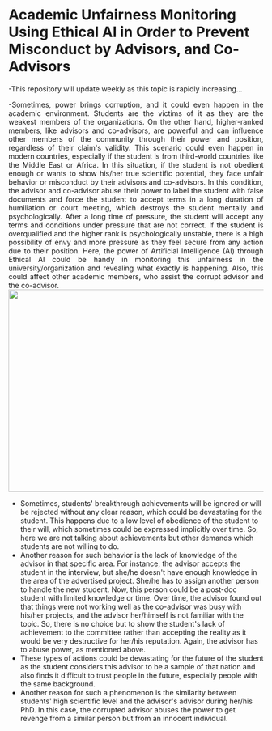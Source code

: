 # Academic Unfairness Monitoring Using Ethical AI in Order to Prevent Misconduct by Advisors, and Co-Advisors

-This repository will update weekly as this topic is rapidly increasing...
<div align="justify">
-Sometimes, power brings corruption, and it could even happen in the academic environment. Students are the victims of it as they are the weakest members of the organizations. On the other hand, higher-ranked members, like advisors and co-advisors, are powerful and can influence other members of the community through their power and position, regardless of their claim's validity. This scenario could even happen in modern countries, especially if the student is from third-world countries like the Middle East or Africa. In this situation, if the student is not obedient enough or wants to show his/her true scientific potential, they face unfair behavior or misconduct by their advisors and co-advisors. In this condition, the advisor and co-advisor abuse their power to label the student with false documents and force the student to accept terms in a long duration of humiliation or court meeting, which destroys the student mentally and psychologically. After a long time of pressure, the student will accept any terms and conditions under pressure that are not correct. If the student is overqualified and the higher rank is psychologically unstable, there is a high possibility of envy and more pressure as they feel secure from any action due to their position. Here, the power of Artificial Intelligence (AI) through Ethical AI could be handy in monitoring this unfairness in the university/organization and revealing what exactly is happening. Also, this could affect other academic members, who assist the corrupt advisor and the co-advisor.
</div>

<div style="text-align: center;">
    <img src="https://github.com/user-attachments/assets/3d166f87-9259-4cfc-8753-720e75a441bc" width="800" height="400">
</div>

- Sometimes, students' breakthrough achievements will be ignored or will be rejected without any clear reason, which could be devastating for the student. This happens due to a low level of obedience of the student to their will, which sometimes could be expressed implicitly over time. So, here we are not talking about achievements but other demands which students are not willing to do.
- Another reason for such behavior is the lack of knowledge of the advisor in that specific area. For instance, the advisor accepts the student in the interview, but she/he doesn't have enough knowledge in the area of the advertised project. She/he has to assign another person to handle the new student. Now, this person could be a post-doc student with limited knowledge or time. Over time, the advisor found out that things were not working well as the co-advisor was busy with his/her projects, and the advisor her/himself is not familiar with the topic. So, there is no choice but to show the student's lack of achievement to the committee rather than accepting the reality as it would be very destructive for her/his reputation. Again, the advisor has to abuse power, as mentioned above.
- These types of actions could be devastating for the future of the student as the student considers this advisor to be a sample of that nation and also finds it difficult to trust people in the future, especially people with the same background.
- Another reason for such a phenomenon is the similarity between students' high scientific level and the advisor's advisor during her/his PhD. In this case, the corrupted advisor abuses the power to get revenge from a similar person but from an innocent individual.



